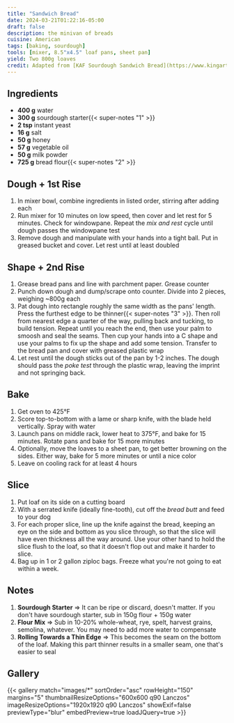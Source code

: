 ```yaml
---
title: "Sandwich Bread"
date: 2024-03-21T01:22:16-05:00
draft: false
description: the minivan of breads
cuisine: American
tags: [baking, sourdough]
tools: [mixer, 8.5"x4.5" loaf pans, sheet pan]
yield: Two 800g loaves
credit: Adapted from [KAF Sourdough Sandwich Bread](https://www.kingarthurbaking.com/recipes/sourdough-sandwich-bread-recipe)
---
```


## Ingredients

* **400 g** water
* **300 g** sourdough starter{{< super-notes "1" >}}
* **2 tsp** instant yeast
* **16 g** salt
* **50 g** honey
* **57 g** vegetable oil
* **50 g** milk powder
* **725 g** bread flour{{< super-notes "2" >}}

## Dough + 1st Rise

1. In mixer bowl, combine ingredients in listed order, stirring after adding each
2. Run mixer for 10 minutes on low speed, then cover and let rest for 5 minutes.  Check for windowpane.  Repeat the _mix and rest_ cycle until dough passes the windowpane test
3. Remove dough and manipulate with your hands into a tight ball.  Put in greased bucket and cover.  Let rest until at least doubled

## Shape + 2nd Rise

1. Grease bread pans and line with parchment paper.  Grease counter
2. Punch down dough and dump/scrape onto counter.  Divide into 2 pieces, weighing ~800g each
3. Pat dough into rectangle roughly the same width as the pans' length.  Press the furthest edge to be thinner{{< super-notes "3" >}}.  Then roll from nearest edge a quarter of the way, pulling back and tucking, to build tension.  Repeat until you reach the end, then use your palm to smoosh and seal the seams.  Then cup your hands into a C shape and use your palms to fix up the shape and add some tension.  Transfer to the bread pan and cover with greased plastic wrap
4. Let rest until the dough sticks out of the pan by 1-2 inches.  The dough should pass the _poke test_ through the plastic wrap, leaving the imprint and not springing back.

## Bake

1. Get oven to 425°F
2. Score top-to-bottom with a lame or sharp knife, with the blade held vertically.  Spray with water
3. Launch pans on middle rack, lower heat to 375°F, and bake for 15 minutes.  Rotate pans and bake for 15 more minutes
4. Optionally, move the loaves to a sheet pan, to get better browning on the sides.  Either way, bake for 5 more minutes or until a nice color
5. Leave on cooling rack for at least 4 hours

## Slice

1. Put loaf on its side on a cutting board
2. With a serrated knife (ideally fine-tooth), cut off the _bread butt_ and feed to your dog
3. For each proper slice, line up the knife against the bread, keeping an eye on the side and bottom as you slice through, so that the slice will have even thickness all the way around.  Use your other hand to hold the slice flush to the loaf, so that it doesn't flop out and make it harder to slice.
4. Bag up in 1 or 2 gallon ziploc bags.  Freeze what you're not going to eat within a week.

## Notes

1. **Sourdough Starter** => It can be ripe or discard, doesn't matter.  If you don't have sourdough starter, sub in 150g flour + 150g water
2. **Flour Mix** => Sub in 10-20% whole-wheat, rye, spelt, harvest grains, semolina, whatever.  You may need to add more water to compensate
3. **Rolling Towards a Thin Edge** => This becomes the seam on the bottom of the loaf.  Making this part thinner results in a smaller seam, one that's easier to seal

## Gallery

{{< gallery match="images/*" sortOrder="asc" rowHeight="150" margins="5" thumbnailResizeOptions="600x600 q90 Lanczos" imageResizeOptions="1920x1920 q90 Lanczos" showExif=false previewType="blur" embedPreview=true loadJQuery=true >}}
